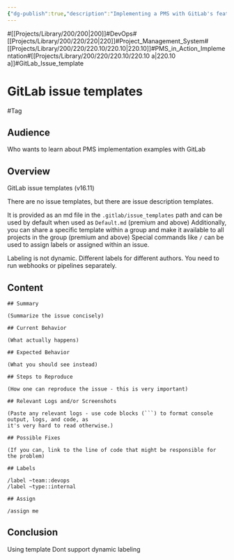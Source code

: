 ```yaml
---
{"dg-publish":true,"description":"Implementing a PMS with GitLab's features","permalink":"/projects/library/200/220/220-10/220-10-a/","dgPassFrontmatter":true,"noteIcon":"0","created":"2024-04-09T15:28:38.493+09:00","updated":"2024-04-09T18:24:44.828+09:00"}
---
```


#[[Projects/Library/200/200\|200]]#DevOps#[[Projects/Library/200/220/220\|220]]#Project_Management_System#[[Projects/Library/200/220/220.10/220.10\|220.10]]#PMS_in_Action_Implementation#[[Projects/Library/200/220/220.10/220.10 a\|220.10 a]]#GitLab_Issue_template
# GitLab issue templates
#Tag


## Audience
Who wants to learn about PMS implementation examples with GitLab
## Overview
GitLab issue templates (v16.11)

There are no issue templates, but there are issue description templates.

It is provided as an md file in the `.gitlab/issue_templates` path and can be used by default when used as `Default.md` (premium and above)
Additionally, you can share a specific template within a group and make it available to all projects in the group (premium and above)
Special commands like `/` can be used to assign labels or assigned within an issue.


Labeling is not dynamic. Different labels for different authors.
You need to run webhooks or pipelines separately.

## Content
```
## Summary

(Summarize the issue concisely)

## Current Behavior

(What actually happens)

## Expected Behavior 

(What you should see instead)

## Steps to Reproduce

(How one can reproduce the issue - this is very important)

## Relevant Logs and/or Screenshots

(Paste any relevant logs - use code blocks (```) to format console output, logs, and code, as 
it's very hard to read otherwise.)

## Possible Fixes

(If you can, link to the line of code that might be responsible for the problem)

## Labels

/label ~team::devops 
/label ~type::internal

## Assign

/assign me
```

## Conclusion
Using template
Dont support dynamic labeling


